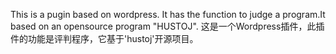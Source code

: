This is a pugin based on wordpress. It has the function to judge a program.It based on an opensource program "HUSTOJ".
这是一个Wordpress插件，此插件的功能是评判程序，它基于'hustoj'开源项目。